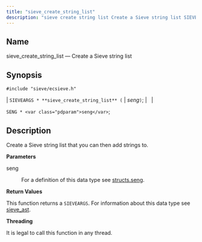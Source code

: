 ```yaml
---
title: "sieve_create_string_list"
description: "sieve create string list Create a Sieve string list SIEVEARGS sieve create string list seng SENG seng Create a Sieve string list that you can then add strings to seng For a definition of this data type see structs seng This function returns a SIEVEARGS For information about this data..."
---
```


<a name="apis.sieve_create_string_list"></a> 
## Name

sieve_create_string_list — Create a Sieve string list

## Synopsis

`#include "sieve/ecsieve.h"`

| `SIEVEARGS * **sieve_create_string_list** (` | <var class="pdparam">seng</var>`)`; |   |

`SENG * <var class="pdparam">seng</var>`;<a name="idp59887168"></a> 
## Description

Create a Sieve string list that you can then add strings to.

**<a name="idp59888416"></a> Parameters**

<dl class="variablelist">

<dt>seng</dt>

<dd>

For a definition of this data type see [structs.seng](/momentum/3/3-api/structs-seng).

</dd>

</dl>

**<a name="idp59891888"></a> Return Values**

This function returns a `SIEVEARGS`. For information about this data type see [sieve_ast](/momentum/3/3-api/structs-sieve-ast).

**<a name="idp59894000"></a> Threading**

It is legal to call this function in any thread.